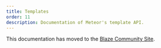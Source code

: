 ```yaml
---
title: Templates
order: 11
description: Documentation of Meteor's template API.
---
```


This documentation has moved to the [Blaze Community Site](http://blazejs.org/api/templates.html).
